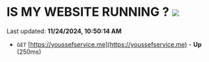 # IS MY WEBSITE RUNNING ? [![](https://img.shields.io/static/v1?label=Sponsor&message=%E2%9D%A4&logo=GitHub&color=%23fe8e86)](https://github.com/sponsors/Youssef-Lehmam)

Last updated: **11/24/2024, 10:50:14 AM**

- `GET` [https://youssefservice.me](https://youssefservice.me) - **Up** (250ms)
